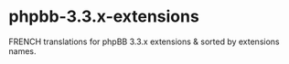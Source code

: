# phpbb-3.3.x-extensions
FRENCH translations for phpBB 3.3.x extensions &amp; sorted by extensions names.
